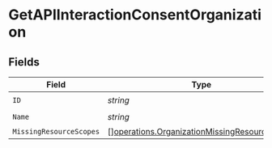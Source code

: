 # GetAPIInteractionConsentOrganization


## Fields

| Field                                                                                                        | Type                                                                                                         | Required                                                                                                     | Description                                                                                                  |
| ------------------------------------------------------------------------------------------------------------ | ------------------------------------------------------------------------------------------------------------ | ------------------------------------------------------------------------------------------------------------ | ------------------------------------------------------------------------------------------------------------ |
| `ID`                                                                                                         | *string*                                                                                                     | :heavy_check_mark:                                                                                           | N/A                                                                                                          |
| `Name`                                                                                                       | *string*                                                                                                     | :heavy_check_mark:                                                                                           | N/A                                                                                                          |
| `MissingResourceScopes`                                                                                      | [][operations.OrganizationMissingResourceScope](../../models/operations/organizationmissingresourcescope.md) | :heavy_minus_sign:                                                                                           | N/A                                                                                                          |